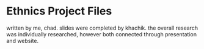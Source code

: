 # Ethnics Project Files

written by me, chad. slides were completed by khachik. the overall research was individually researched, however both connected through presentation and website.  
